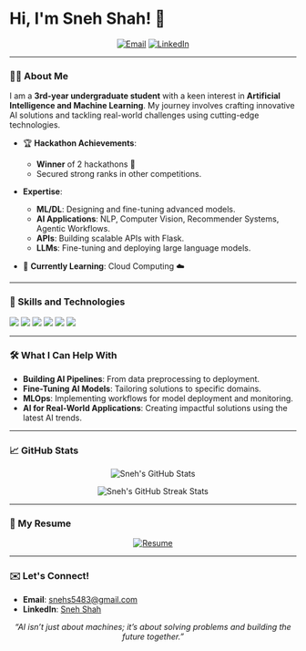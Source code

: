 # Hi, I'm **Sneh Shah**! 👋

<p align="center">
  <a href="mailto:snehs5483@gmail.com"><img src="https://img.shields.io/badge/Email-D14836?style=for-the-badge&logo=gmail&logoColor=white" alt="Email"></a>
  <a href="https://www.linkedin.com/in/sneh-shah-b26a9825b/"><img src="https://img.shields.io/badge/LinkedIn-0077B5?style=for-the-badge&logo=linkedin&logoColor=white" alt="LinkedIn"></a>
</p>

---

### 👨‍💻 About Me
I am a **3rd-year undergraduate student** with a keen interest in **Artificial Intelligence and Machine Learning**. My journey involves crafting innovative AI solutions and tackling real-world challenges using cutting-edge technologies.

- 🏆 **Hackathon Achievements**:
  - **Winner** of 2 hackathons 🥇  
  - Secured strong ranks in other competitions.  

- **Expertise**:
  - **ML/DL**: Designing and fine-tuning advanced models.
  - **AI Applications**: NLP, Computer Vision, Recommender Systems, Agentic Workflows.
  - **APIs**: Building scalable APIs with Flask.
  - **LLMs**: Fine-tuning and deploying large language models.

- 🌱 **Currently Learning**: Cloud Computing ☁️

---

### 🔧 Skills and Technologies

<p>
  <img src="https://img.shields.io/badge/-PyTorch-EE4C2C?style=flat&logo=pytorch&logoColor=white" />
  <img src="https://img.shields.io/badge/-Flask-000000?style=flat&logo=flask&logoColor=white" />
  <img src="https://img.shields.io/badge/-Python-3776AB?style=flat&logo=python&logoColor=white" />
  <img src="https://img.shields.io/badge/-TensorFlow-FF6F00?style=flat&logo=tensorflow&logoColor=white" />
  <img src="https://img.shields.io/badge/-Scikit_Learn-F7931E?style=flat&logo=scikit-learn&logoColor=white" />
  <img src="https://img.shields.io/badge/-Azure-0089D6?style=flat&logo=microsoft-azure&logoColor=white" />
</p>

---

### 🛠️ What I Can Help With
- **Building AI Pipelines**: From data preprocessing to deployment.  
- **Fine-Tuning AI Models**: Tailoring solutions to specific domains.  
- **MLOps**: Implementing workflows for model deployment and monitoring.  
- **AI for Real-World Applications**: Creating impactful solutions using the latest AI trends.  

---

### 📈 GitHub Stats

<p align="center">
  <img src="https://github-readme-stats.vercel.app/api?username=Sneh-T-Shah&show_icons=true&theme=dracula" alt="Sneh's GitHub Stats" />
</p>

<p align="center">
  <img src="https://github-readme-streak-stats.herokuapp.com/?user=Sneh-T-Shah&theme=dracula" alt="Sneh's GitHub Streak Stats" />
</p>

---

### 📄 My Resume

<p align="center">
  <a href="https://drive.google.com/file/d/1RK4hci_m0x7lvhQgD7cKQZAMYyyEgUFp/view?usp=sharing" target="_blank">
    <img src="https://img.shields.io/badge/Resume-Click%20Here-blue?style=for-the-badge" alt="Resume">
  </a>
</p>

---

### ✉️ Let's Connect!

- **Email**: [snehs5483@gmail.com](mailto:snehs5483@gmail.com)  
- **LinkedIn**: [Sneh Shah](https://www.linkedin.com/in/sneh-shah-b26a9825b/)  

<p align="center">
  <i>“AI isn’t just about machines; it’s about solving problems and building the future together.”</i>
</p>
